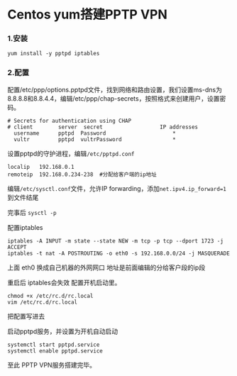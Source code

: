 # Centos yum搭建PPTP VPN
### 1.安装
`yum install -y pptpd iptables`

### 2.配置
配置/etc/ppp/options.pptpd文件，找到网络和路由设置，我们设置ms-dns为8.8.8.8和8.8.4.4，编辑/etc/ppp/chap-secrets，按照格式来创建用户，设置密码。

```
# Secrets for authentication using CHAP
# client        server  secret                  IP addresses
  username      pptpd  Password                     *
  vultr         pptpd  vultrPassword                *
```

设置pptpd的守护进程，编辑`/etc/pptpd.conf`

```
localip   192.168.0.1 
remoteip  192.168.0.234-238  #分配给客户端的ip地址
```
编辑`/etc/sysctl.conf`文件，允许IP forwarding，添加`net.ipv4.ip_forward=1`到文件结尾

完事后 `sysctl -p`

配置iptables

```
iptables -A INPUT -m state --state NEW -m tcp -p tcp --dport 1723 -j ACCEPT
iptables -t nat -A POSTROUTING -o eth0 -s 192.168.0.0/24 -j MASQUERADE

```

上面 eth0 换成自己机器的外网网口 地址是前面编辑的分给客户段的ip段

重启后 iptables会失效 配置开机启动里。  

`chmod +x /etc/rc.d/rc.local`  
`vim /etc/rc.d/rc.local`

把配置写进去

启动pptpd服务，并设置为开机自动启动

`systemctl start pptpd.service`  
`systemctl enable pptpd.service`

至此 PPTP VPN服务搭建完毕。
